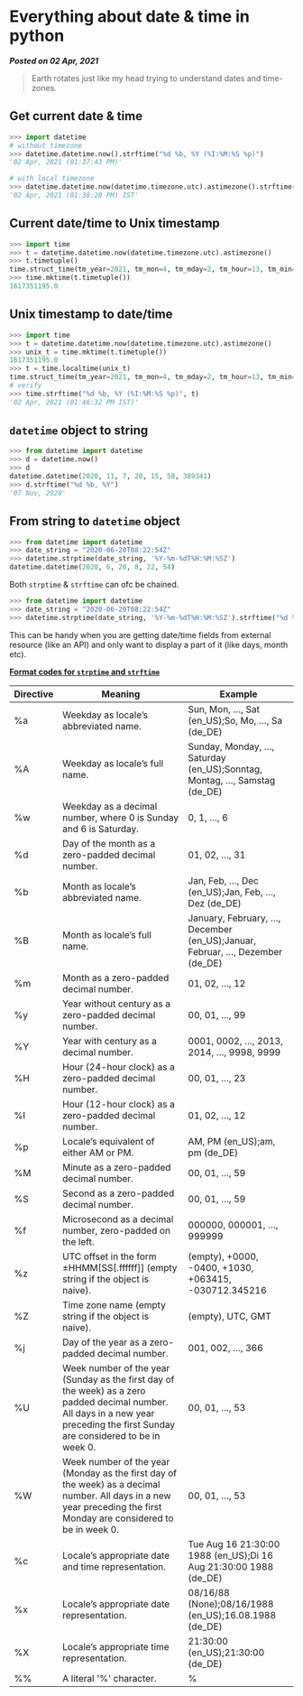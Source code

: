 # Everything about date & time in python
**_Posted on 02 Apr, 2021_** 

> Earth rotates just like my head trying to understand dates and time-zones.

## Get current date & time

```python
>>> import datetime
# without timezone
>>> datetime.datetime.now().strftime("%d %b, %Y (%I:%M:%S %p)")
'02 Apr, 2021 (01:37:43 PM)'

# with local timezone
>>> datetime.datetime.now(datetime.timezone.utc).astimezone().strftime("%d %b, %Y (%I:%M:%S %p) %Z")
'02 Apr, 2021 (01:38:20 PM) IST'
```

## Current date/time to Unix timestamp

```python
>>> import time
>>> t = datetime.datetime.now(datetime.timezone.utc).astimezone()
>>> t.timetuple()
time.struct_time(tm_year=2021, tm_mon=4, tm_mday=2, tm_hour=13, tm_min=43, tm_sec=15, tm_wday=4, tm_yday=92, tm_isdst=-1)
>>> time.mktime(t.timetuple())
1617351195.0
```


## Unix timestamp to date/time

```python
>>> import time
>>> t = datetime.datetime.now(datetime.timezone.utc).astimezone()
>>> unix_t = time.mktime(t.timetuple())
1617351195.0
>>> t = time.localtime(unix_t)
time.struct_time(tm_year=2021, tm_mon=4, tm_mday=2, tm_hour=13, tm_min=46, tm_sec=32, tm_wday=4, tm_yday=92, tm_isdst=0)
# verify
>>> time.strftime("%d %b, %Y (%I:%M:%S %p)", t)
'02 Apr, 2021 (01:46:32 PM IST)'
```

## `datetime` object to string

```python
>>> from datetime import datetime
>>> d = datetime.now()
>>> d
datetime.datetime(2020, 11, 7, 20, 15, 58, 389341)
>>> d.strftime("%d %b, %Y")
'07 Nov, 2020'
```

## From string to `datetime` object

```python
>>> from datetime import datetime
>>> date_string = "2020-06-20T08:22:54Z"
>>> datetime.strptime(date_string, '%Y-%m-%dT%H:%M:%SZ')
datetime.datetime(2020, 6, 20, 8, 22, 54)
```

Both `strptime` & `strftime` can ofc be chained.

```python
>>> from datetime import datetime
>>> date_string = "2020-06-20T08:22:54Z"
>>> datetime.strptime(date_string, '%Y-%m-%dT%H:%M:%SZ').strftime("%d %b, %Y")
```

This can be handy when you are getting date/time fields from external resource (like an API) and only want to display a part of it (like days, month etc).

[**Format codes for `strptime` and `strftime`**](https://docs.python.org/3/library/datetime.html#strftime-and-strptime-format-codes)

|Directive|Meaning|Example|
|--- |--- |--- |
|%a|Weekday as locale’s abbreviated name.|Sun, Mon, …, Sat (en_US);So, Mo, …, Sa (de_DE)|
|%A|Weekday as locale’s full name.|Sunday, Monday, …, Saturday (en_US);Sonntag, Montag, …, Samstag (de_DE)|
|%w|Weekday as a decimal number, where 0 is Sunday and 6 is Saturday.|0, 1, …, 6|
|%d|Day of the month as a zero-padded decimal number.|01, 02, …, 31|
|%b|Month as locale’s abbreviated name.|Jan, Feb, …, Dec (en_US);Jan, Feb, …, Dez (de_DE)|
|%B|Month as locale’s full name.|January, February, …, December (en_US);Januar, Februar, …, Dezember (de_DE)|
|%m|Month as a zero-padded decimal number.|01, 02, …, 12|
|%y|Year without century as a zero-padded decimal number.|00, 01, …, 99|
|%Y|Year with century as a decimal number.|0001, 0002, …, 2013, 2014, …, 9998, 9999|
|%H|Hour (24-hour clock) as a zero-padded decimal number.|00, 01, …, 23|
|%I|Hour (12-hour clock) as a zero-padded decimal number.|01, 02, …, 12|
|%p|Locale’s equivalent of either AM or PM.|AM, PM (en_US);am, pm (de_DE)|
|%M|Minute as a zero-padded decimal number.|00, 01, …, 59|
|%S|Second as a zero-padded decimal number.|00, 01, …, 59|
|%f|Microsecond as a decimal number, zero-padded on the left.|000000, 000001, …, 999999|
|%z|UTC offset in the form ±HHMM[SS[.ffffff]] (empty string if the object is naive).|(empty), +0000, -0400, +1030, +063415, -030712.345216|
|%Z|Time zone name (empty string if the object is naive).|(empty), UTC, GMT|
|%j|Day of the year as a zero-padded decimal number.|001, 002, …, 366|
|%U|Week number of the year (Sunday as the first day of the week) as a zero padded decimal number. All days in a new year preceding the first Sunday are considered to be in week 0.|00, 01, …, 53|
|%W|Week number of the year (Monday as the first day of the week) as a decimal number. All days in a new year preceding the first Monday are considered to be in week 0.|00, 01, …, 53|
|%c|Locale’s appropriate date and time representation.|Tue Aug 16 21:30:00 1988 (en_US);Di 16 Aug 21:30:00 1988 (de_DE)|
|%x|Locale’s appropriate date representation.|08/16/88 (None);08/16/1988 (en_US);16.08.1988 (de_DE)|
|%X|Locale’s appropriate time representation.|21:30:00 (en_US);21:30:00 (de_DE)|
|%%|A literal '%' character.|%|

